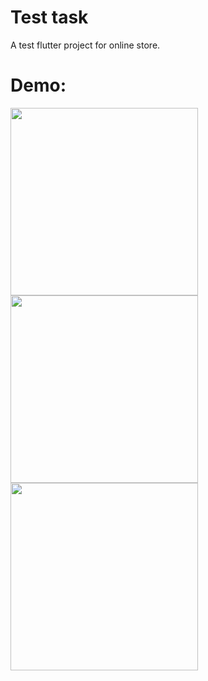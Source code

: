 # Test task

A test flutter project for online store. <br>
# Demo: <br>
<img src="https://user-images.githubusercontent.com/35201106/166920086-84afdc37-0066-41b5-8872-d372df20b9a3.png" width="300">
<img src="https://user-images.githubusercontent.com/35201106/166920152-27676489-01ca-45bf-8bf8-77070a30d89d.png" width="300">
<img src="https://user-images.githubusercontent.com/35201106/166920199-ca5d7313-e497-43da-8eb5-254242437501.png" width="300">


